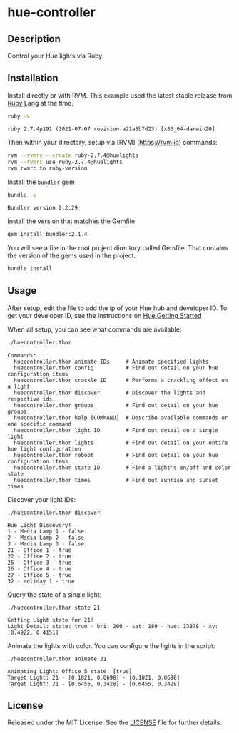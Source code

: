 hue-controller
====

Description
-----------
Control your Hue lights via Ruby.

Installation
------------

Install directly or with RVM. This example used the latest stable release from [Ruby Lang](https://www.ruby-lang.org/en/downloads) at the time.

```bash
ruby -v
```

```
ruby 2.7.4p191 (2021-07-07 revision a21a3b7d23) [x86_64-darwin20]
```

Then within your directory, setup via [RVM] (https://rvm.io) commands:

```bash
rvm --rvmrc --create ruby-2.7.4@huelights
rvm --rvmrc use ruby-2.7.4@huelights
rvm rvmrc to ruby-version
```

Install the `bundler` gem

```bash
bundle -v
```
```
Bundler version 2.2.29
```

Install the version that matches the Gemfile

```bash
gem install bundler:2.1.4
```

You will see a file in the root project directory called Gemfile. That contains the version of the gems used in the project.

```bash
bundle install
```

Usage
------------

After setup, edit the file to add the ip of your Hue hub and developer ID. To get your developer ID, see the instructions on [Hue Getting Started](https://developers.meethue.com/develop/get-started-2/)

When all setup, you can see what commands are available:

```bash
./huecontroller.thor
```
```
Commands:
  huecontroller.thor animate IDs     # Animate specified lights
  huecontroller.thor config          # Find out detail on your hue configuration items
  huecontroller.thor crackle ID      # Performs a crackling effect on a light
  huecontroller.thor discover        # Discover the lights and respective ids.
  huecontroller.thor groups          # Find out detail on your hue groups
  huecontroller.thor help [COMMAND]  # Describe available commands or one specific command
  huecontroller.thor light ID        # Find out detail on a single light
  huecontroller.thor lights          # Find out detail on your entire hue light configuration
  huecontroller.thor reboot          # Find out detail on your hue configuration items
  huecontroller.thor state ID        # Find a light's on/off and color state
  huecontroller.thor times           # Find out sunrise and sunset times
```

Discover your light IDs:

```
./huecontroller.thor discover
```

```
Hue Light Discovery!
1 - Media Lamp 1 - false
2 - Media Lamp 2 - false
3 - Media Lamp 3 - false
21 - Office 1 - true
22 - Office 2 - true
25 - Office 3 - true
26 - Office 4 - true
27 - Office 5 - true
32 - Holiday 1 - true
```

Query the state of a single light:

```
./huecontroller.thor state 21
```

```
Getting Light state for 21!
Light Detail: state: true - bri: 200 - sat: 189 - hue: 13878 - xy: [0.4922, 0.4151]
```

Animate the lights with color. You can configure the lights in the script:

```
./huecontroller.thor animate 21
```

```
Animating Light: Office 5 state: [true]
Target Light: 21 - [0.1821, 0.0698] - [0.1821, 0.0698]
Target Light: 21 - [0.6455, 0.3428] - [0.6455, 0.3428]
```

License
-------
Released under the MIT License.  See the [LICENSE][] file for further details.

[license]: LICENSE.md
